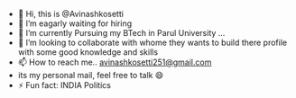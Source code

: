 - 👋 Hi, this is  @Avinashkosetti
- 👀 I’m eagarly waiting for hiring 
- 🌱 I’m currently Pursuing my BTech in Parul University ...
- 💞️ I’m looking to collaborate with whome they wants to build there profile with some good knowledge and skills 
- 📫 How to reach me..  avinashkosetti251@gmail.com
- its my personal mail, feel free to talk 😄 
- ⚡ Fun fact: INDIA Politics 

<!---
Avinashkosetti/Avinashkosetti is a ✨ special ✨ repository because its `README.md` (this file) appears on your GitHub profile.
You can click the Preview link to take a look at your changes.
--->
